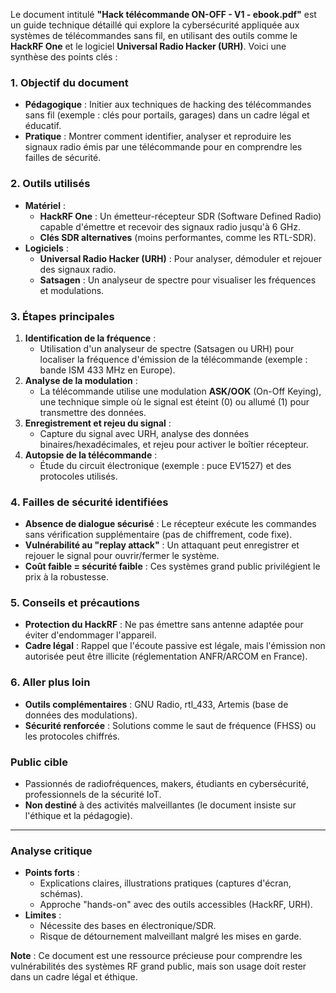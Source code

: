 Le document intitulé **"Hack télécommande ON-OFF - V1 - ebook.pdf"** est un guide technique détaillé qui explore la cybersécurité appliquée aux systèmes de télécommandes sans fil, en utilisant des outils comme le **HackRF One** et le logiciel **Universal Radio Hacker (URH)**. Voici une synthèse des points clés :

### **1. Objectif du document**
- **Pédagogique** : Initier aux techniques de hacking des télécommandes sans fil (exemple : clés pour portails, garages) dans un cadre légal et éducatif.
- **Pratique** : Montrer comment identifier, analyser et reproduire les signaux radio émis par une télécommande pour en comprendre les failles de sécurité.

### **2. Outils utilisés**
- **Matériel** : 
  - **HackRF One** : Un émetteur-récepteur SDR (Software Defined Radio) capable d'émettre et recevoir des signaux radio jusqu'à 6 GHz.
  - **Clés SDR alternatives** (moins performantes, comme les RTL-SDR).
- **Logiciels** :
  - **Universal Radio Hacker (URH)** : Pour analyser, démoduler et rejouer des signaux radio.
  - **Satsagen** : Un analyseur de spectre pour visualiser les fréquences et modulations.

### **3. Étapes principales**
1. **Identification de la fréquence** :  
   - Utilisation d'un analyseur de spectre (Satsagen ou URH) pour localiser la fréquence d'émission de la télécommande (exemple : bande ISM 433 MHz en Europe).
2. **Analyse de la modulation** :  
   - La télécommande utilise une modulation **ASK/OOK** (On-Off Keying), une technique simple où le signal est éteint (0) ou allumé (1) pour transmettre des données.
3. **Enregistrement et rejeu du signal** :  
   - Capture du signal avec URH, analyse des données binaires/hexadécimales, et rejeu pour activer le boîtier récepteur.
4. **Autopsie de la télécommande** :  
   - Étude du circuit électronique (exemple : puce EV1527) et des protocoles utilisés.

### **4. Failles de sécurité identifiées**
- **Absence de dialogue sécurisé** : Le récepteur exécute les commandes sans vérification supplémentaire (pas de chiffrement, code fixe).
- **Vulnérabilité au "replay attack"** : Un attaquant peut enregistrer et rejouer le signal pour ouvrir/fermer le système.
- **Coût faible = sécurité faible** : Ces systèmes grand public privilégient le prix à la robustesse.

### **5. Conseils et précautions**
- **Protection du HackRF** : Ne pas émettre sans antenne adaptée pour éviter d'endommager l'appareil.
- **Cadre légal** : Rappel que l'écoute passive est légale, mais l'émission non autorisée peut être illicite (réglementation ANFR/ARCOM en France).

### **6. Aller plus loin**
- **Outils complémentaires** : GNU Radio, rtl_433, Artemis (base de données des modulations).
- **Sécurité renforcée** : Solutions comme le saut de fréquence (FHSS) ou les protocoles chiffrés.

### **Public cible**
- Passionnés de radiofréquences, makers, étudiants en cybersécurité, professionnels de la sécurité IoT.  
- **Non destiné** à des activités malveillantes (le document insiste sur l'éthique et la pédagogie).

---

### **Analyse critique**
- **Points forts** :  
  - Explications claires, illustrations pratiques (captures d'écran, schémas).  
  - Approche "hands-on" avec des outils accessibles (HackRF, URH).  
- **Limites** :  
  - Nécessite des bases en électronique/SDR.  
  - Risque de détournement malveillant malgré les mises en garde.  

**Note** : Ce document est une ressource précieuse pour comprendre les vulnérabilités des systèmes RF grand public, mais son usage doit rester dans un cadre légal et éthique.
